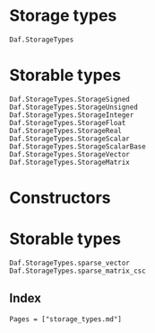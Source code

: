 # Storage types

```@docs
Daf.StorageTypes
```

# Storable types

```@docs
Daf.StorageTypes.StorageSigned
Daf.StorageTypes.StorageUnsigned
Daf.StorageTypes.StorageInteger
Daf.StorageTypes.StorageFloat
Daf.StorageTypes.StorageReal
Daf.StorageTypes.StorageScalar
Daf.StorageTypes.StorageScalarBase
Daf.StorageTypes.StorageVector
Daf.StorageTypes.StorageMatrix
```

# Constructors

# Storable types

```@docs
Daf.StorageTypes.sparse_vector
Daf.StorageTypes.sparse_matrix_csc
```

## Index

```@index
Pages = ["storage_types.md"]
```

